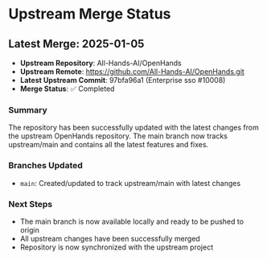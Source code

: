 # Upstream Merge Status

## Latest Merge: 2025-01-05

- **Upstream Repository**: All-Hands-AI/OpenHands
- **Upstream Remote**: https://github.com/All-Hands-AI/OpenHands.git
- **Latest Upstream Commit**: 97bfa96a1 (Enterprise sso #10008)
- **Merge Status**: ✅ Completed

### Summary
The repository has been successfully updated with the latest changes from the upstream OpenHands repository. 
The main branch now tracks upstream/main and contains all the latest features and fixes.

### Branches Updated
- `main`: Created/updated to track upstream/main with latest changes

### Next Steps
- The main branch is now available locally and ready to be pushed to origin
- All upstream changes have been successfully merged
- Repository is now synchronized with the upstream project